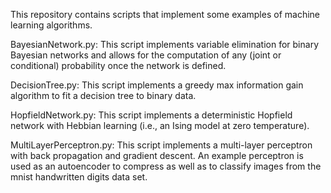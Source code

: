This repository contains scripts that implement some examples of machine learning algorithms.

BayesianNetwork.py: This script implements variable elimination for binary Bayesian networks and allows for the computation of any (joint or conditional) probability once the network is defined.

DecisionTree.py: This script implements a greedy max information gain algorithm to fit a decision tree to binary data.

HopfieldNetwork.py: This script implements a deterministic Hopfield network with Hebbian learning (i.e., an Ising model at zero temperature).

MultiLayerPerceptron.py: This script implements a multi-layer perceptron with back propagation and gradient descent. An example perceptron is used as an autoencoder to compress as well as to classify images from the mnist handwritten digits data set.